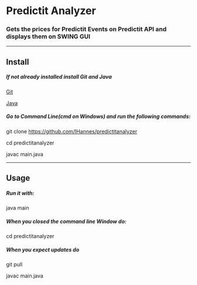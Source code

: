 <!--Headings-->
# **Predictit Analyzer**

### Gets the prices for Predictit Events on Predictit API and displays them on SWING GUI

___

## Install
##### If not already installed install Git and Java
[Git](https://git-scm.com/)

[Java](https://www.oracle.com/java/technologies/downloads/#jdk18-windows)

##### Go to Command Line(cmd on Windows) and run the following commands:
git clone https://github.com/IHannes/predictitanalyzer

cd predictitanalyzer

javac main.java

___

## Usage
##### Run it with:
java main

##### When you closed the command line Window do:
cd predictitanalyzer

##### When you expect updates do
git pull

javac main.java
